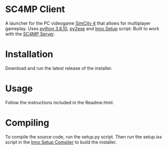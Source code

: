 # SC4MP Client
A launcher for the PC videogame [SimCity 4](https://en.wikipedia.org/wiki/SimCity_4) that allows for multiplayer gameplay. Uses [python 3.8.10](https://www.python.org/downloads/release/python-3810/), [py2exe](https://www.py2exe.org/) and [Inno Setup](https://jrsoftware.org/isinfo.php) script. Built to work with the [SC4MP Server](https://github.com/kegsmr/sc4mp-server).

# Installation
Download and run the latest release of the installer.

# Usage
Follow the instructions included in the Readme.html.

# Compiling
To compile the source code, run the setup.py script. Then run the setup.iss script in the [Inno Setup Compiler](https://jrsoftware.org/isdl.php) to build the installer.
